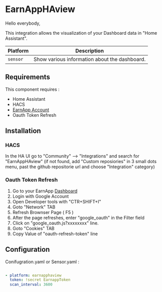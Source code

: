 # EarnAppHAview

Hello everybody,

This integration allows the visualization of your Dashboard data in "Home Assistant".

Platform | Description
-- | --
`sensor` | Show various information about the dashboard.

## Requirements

This component requires :
- Home Assistant
- HACS
- [EarnApp Account](https://bit.ly/3A1NxCJ)
- Oauth Token Refresh

## Installation

### HACS

In the HA UI go to "Community" --> "Integrations" and search for "EarnAppHAview" (if not found, add "Custom reposiories" in 3 small dots menu, past the github repositorie url and choose "Integration" category)

### Oauth Token Refresh

1. Go to your EarnApp [Dashboard](https://earnapp.com/dashboard/)
2. Login with Google Account
3. Open Developer tools with "CTR+SHIFT+I"
4. Goto "Network" TAB
5. Refresh Brownser Page ( F5 )
6. After the page refreshes, enter "google_oauth" in the Filter field
7. Click on "google_oauth.js?xxxxxxxx" line.
8. Goto "Cookies" TAB
9. Copy Value of "oauth-refresh-token" line

## Configuration

Conifugration.yaml or Sensor.yaml :

```yaml

- platform: earnapphaview
  token: !secret EarnappToken
  scan_interval: 3600

```